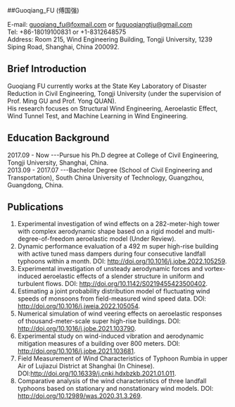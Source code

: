 
##Guoqiang_FU (傅国强)  

E-mail: <guoqiang_fu@foxmail.com> or <fuguoqiangtju@gmail.com>  
Tel: +86-18019100831 or +1-8312648575  
Address: Room 215, Wind Engineering Building, Tongji University, 1239 Siping Road, Shanghai, China 200092.  

## Brief Introduction  
Guoqiang FU currently works at the State Key Laboratory of Disaster Reduction in Civil Engineering, Tongji University (under the supervision of Prof. Ming GU and Prof. Yong QUAN).  
His research focuses on Structural Wind Engineering, Aeroelastic Effect, Wind Tunnel Test, and Machine Learning in Wind Engineering.  

## Education Background
2017.09 - Now     ---Pursue his Ph.D degree at College of Civil Engineering, Tongji University, Shanghai, China.  
2013.09 - 2017.07 ---Bachelor Degree (School of Civil Engineering and Transportation), South China University of Technology, Guangzhou, Guangdong, China.   

## Publications
1. Experimental investigation of wind effects on a 282-meter-high tower with complex aerodynamic shape based on a rigid model and multi-degree-of-freedom aeroelastic model (Under Review).
3. Dynamic performance evaluation of a 492 m super high-rise building with active tuned mass dampers during four consecutive landfall typhoons within a month. DOI: <http://doi.org/10.1016/j.jobe.2022.105259>.  
4. Experimental investigation of unsteady aerodynamic forces and vortex-induced aeroelastic effects of a slender structure in uniform and turbulent flows. DOI: <http://doi.org/10.1142/S0219455423500402>.    
5. Estimating a joint probability distribution model of fluctuating wind speeds of monsoons from field-measured wind speed data. DOI: <http://doi.org/10.1016/j.jweia.2022.105054>.      
6. Numerical simulation of wind veering effects on aeroelastic responses of thousand-meter-scale super high-rise buildings. DOI: <http://doi.org/10.1016/j.jobe.2021.103790>.    
7. Experimental study on wind-induced vibration and aerodynamic mitigation measures of a building over 800 meters. DOI: <http://doi.org/10.1016/j.jobe.2021.103681>.  
8. Field Measurement of Wind Characteristics of Typhoon Rumbia in upper Air of Lujiazui District at Shanghai (In Chinese). DOI:<http://doi.org/10.16339/j.cnki.hdxbzkb.2021.01.011>.  
9. Comparative analysis of the wind characteristics of three landfall typhoons based on stationary and nonstationary wind models. DOI: <http://doi.org/10.12989/was.2020.31.3.269>.  
